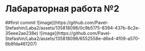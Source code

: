 <h1>Лабараторная работа №2</h1>
##first commit
![image](https://github.com/Pavel-Stefashin/Laba2/assets/135818098/0c9b5175-8394-437b-8c2e-35eee2ae238e)
![image](https://github.com/Pavel-Stefashin/Laba2/assets/135818098/6552558e-d6e4-4f09-a570-6b8fda461207)
